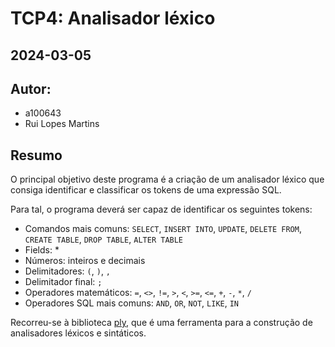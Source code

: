 # TCP4: Analisador léxico

## 2024-03-05

## Autor:

- a100643
- Rui Lopes Martins

## Resumo

O principal objetivo deste programa é a criação de um analisador léxico que consiga identificar e classificar os tokens de uma expressão SQL.

Para tal, o programa deverá ser capaz de identificar os seguintes tokens:

- Comandos mais comuns: `SELECT`, `INSERT INTO`, `UPDATE`, `DELETE FROM`, `CREATE TABLE`, `DROP TABLE`, `ALTER TABLE`
- Fields: \*
- Números: inteiros e decimais
- Delimitadores: `(`, `)`, `,`
- Delimitador final: `;`
- Operadores matemáticos: `=`, `<>`, `!=`, `>`, `<`, `>=`, `<=`, `+`, `-`, `*`, `/`
- Operadores SQL mais comuns: `AND`, `OR`, `NOT`, `LIKE`, `IN`

Recorreu-se à biblioteca [ply](https://www.dabeaz.com/ply/ply.html), que é uma ferramenta para a construção de analisadores léxicos e sintáticos.
